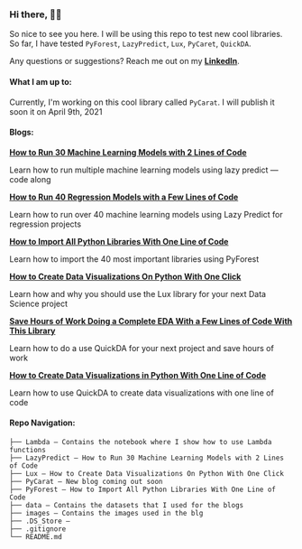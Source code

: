 
### Hi there, 👋🏼

So nice to see you here. I will be using this repo to test new cool libraries. So far, I have tested `PyForest`, `LazyPredict`, `Lux`, `PyCaret`, `QuickDA`.

Any questions or suggestions? Reach me out on my **[LinkedIn](https://www.linkedin.com/in/ismael-araujo/ "LinkedIn")**.

#### What I am up to:
Currently, I'm working on this cool library called `PyCarat`. I will publish it soon it on April 9th, 2021

#### Blogs:
**[How to Run 30 Machine Learning Models with 2 Lines of Code](https://towardsdatascience.com/how-to-run-30-machine-learning-models-with-2-lines-of-code-d0f94a537e52 "How to Run 30 Machine Learning Models with 2 Lines of Code")**

Learn how to run multiple machine learning models using lazy predict — code along

**[How to Run 40 Regression Models with a Few Lines of Code](https://towardsdatascience.com/how-to-run-40-regression-models-with-a-few-lines-of-code-5a24186de7d "How to Run 40 Regression Models with a Few Lines of Code")**

Learn how to run over 40 machine learning models using Lazy Predict for regression projects

**[How to Import All Python Libraries With One Line of Code](https://towardsdatascience.com/how-to-import-all-python-libraries-with-one-line-of-code-2b9e66a5879f "How to Import All Python Libraries With One Line of Code")**

Learn how to import the 40 most important libraries using PyForest

**[How to Create Data Visualizations On Python With One Click](https://towardsdatascience.com/how-to-create-data-visualizations-on-python-with-one-click-f6bafbd8de54 "How to Create Data Visualizations On Python With One Click")**

Learn how and why you should use the Lux library for your next Data Science project

**[Save Hours of Work Doing a Complete EDA With a Few Lines of Code With This Library](https://towardsdatascience.com/save-hours-of-work-doing-a-complete-eda-with-a-few-lines-of-code-45de2e60f257 "Save Hours of Work Doing a Complete EDA With a Few Lines of Code With This Library")**

Learn how to do a use QuickDA for your next project and save hours of work

**[How to Create Data Visualizations in Python With One Line of Code](https://towardsdatascience.com/how-to-create-data-visualizations-in-python-with-one-line-of-code-8cda1044fe69 "How to Create Data Visualizations in Python With One Line of Code")**

Learn how to use QuickDA to create data visualizations with one line of code

#### Repo Navigation:
```
├── Lambda – Contains the notebook where I show how to use Lambda functions
├── LazyPredict – How to Run 30 Machine Learning Models with 2 Lines of Code
├── Lux – How to Create Data Visualizations On Python With One Click
├── PyCarat – New blog coming out soon
├── PyForest – How to Import All Python Libraries With One Line of Code
├── data – Contains the datasets that I used for the blogs
├── images – Contains the images used in the blg
├── .DS_Store – 
├── .gitignore
└── README.md
```
